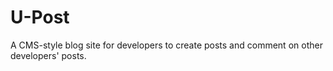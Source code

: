 # U-Post
A CMS-style blog site for developers to create posts and comment on other developers' posts. 
